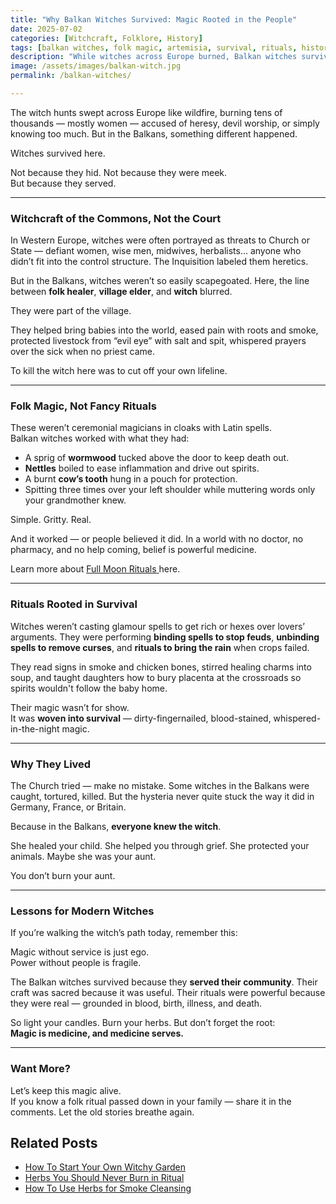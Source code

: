 ```yaml
---
title: "Why Balkan Witches Survived: Magic Rooted in the People"
date: 2025-07-02
categories: [Witchcraft, Folklore, History]
tags: [balkan witches, folk magic, artemisia, survival, rituals, history]
description: "While witches across Europe burned, Balkan witches survived. This post explores how folk magic, community service, and ancestral trust protected them from persecution."
image: /assets/images/balkan-witch.jpg
permalink: /balkan-witches/

---
```



The witch hunts swept across Europe like wildfire, burning tens of thousands — mostly women — accused of heresy, devil worship, or simply knowing too much. But in the Balkans, something different happened.

Witches survived here.

Not because they hid. Not because they were meek.  
But because they served.

---

### Witchcraft of the Commons, Not the Court

In Western Europe, witches were often portrayed as threats to Church or State — defiant women, wise men, midwives, herbalists… anyone who didn’t fit into the control structure. The Inquisition labeled them heretics.

But in the Balkans, witches weren’t so easily scapegoated. Here, the line between **folk healer**, **village elder**, and **witch** blurred.

They were part of the village.

They helped bring babies into the world, eased pain with roots and smoke, protected livestock from “evil eye” with salt and spit, whispered prayers over the sick when no priest came.

To kill the witch here was to cut off your own lifeline.

---

### Folk Magic, Not Fancy Rituals

These weren’t ceremonial magicians in cloaks with Latin spells.  
Balkan witches worked with what they had:

- A sprig of **wormwood** tucked above the door to keep death out.  
- **Nettles** boiled to ease inflammation and drive out spirits.  
- A burnt **cow’s tooth** hung in a pouch for protection.  
- Spitting three times over your left shoulder while muttering words only your grandmother knew.

Simple. Gritty. Real.

And it worked — or people believed it did. In a world with no doctor, no pharmacy, and no help coming, belief is powerful medicine.

Learn more about [Full Moon Rituals ](/full-moon-rituals/) here. 

---

### Rituals Rooted in Survival

Witches weren’t casting glamour spells to get rich or hexes over lovers’ arguments. They were performing **binding spells to stop feuds**, **unbinding spells to remove curses**, and **rituals to bring the rain** when crops failed.

They read signs in smoke and chicken bones, stirred healing charms into soup, and taught daughters how to bury placenta at the crossroads so spirits wouldn't follow the baby home.

Their magic wasn’t for show.  
It was **woven into survival** — dirty-fingernailed, blood-stained, whispered-in-the-night magic.

---

### Why They Lived

The Church tried — make no mistake. Some witches in the Balkans were caught, tortured, killed. But the hysteria never quite stuck the way it did in Germany, France, or Britain.

Because in the Balkans, **everyone knew the witch**.

She healed your child. She helped you through grief. She protected your animals. Maybe she was your aunt.

You don’t burn your aunt.

---

### Lessons for Modern Witches

If you’re walking the witch’s path today, remember this:

Magic without service is just ego.  
Power without people is fragile.

The Balkan witches survived because they **served their community**. Their craft was sacred because it was useful. Their rituals were powerful because they were real — grounded in blood, birth, illness, and death.

So light your candles. Burn your herbs. But don’t forget the root:  
**Magic is medicine, and medicine serves.**

---

### Want More?

Let’s keep this magic alive.  
If you know a folk ritual passed down in your family — share it in the comments. Let the old stories breathe again.

## Related Posts

- [How To Start Your Own Witchy Garden](/witch-garden/)
- [Herbs You Should Never Burn in Ritual](/never-burn-herbs/)
- [How To Use Herbs for Smoke Cleansing](/smoke-cleansing-folk-magic/)


